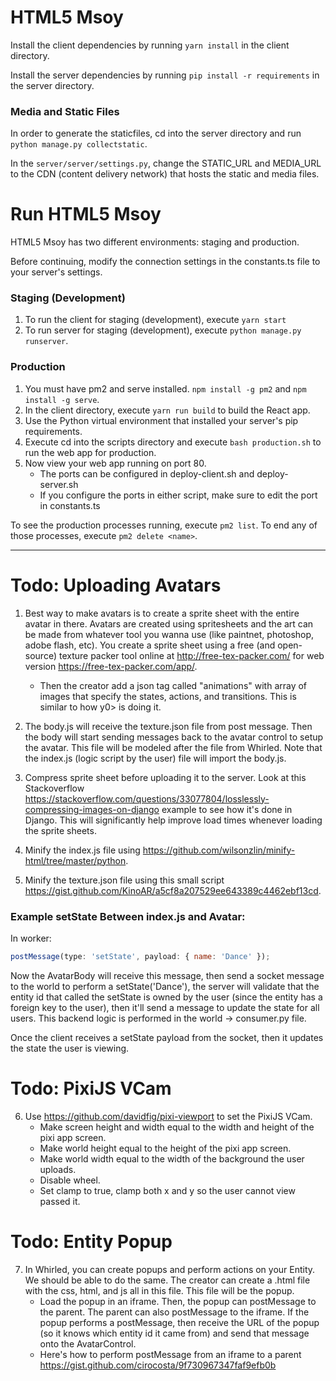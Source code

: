 # HTML5 Msoy
Install the client dependencies by running ```yarn install``` in the client directory.

Install the server dependencies by running ```pip install -r requirements``` in the server directory.

### Media and Static Files
In order to generate the staticfiles, cd into the server directory and run ```python manage.py collectstatic```.

In the ```server/server/settings.py```, change the STATIC_URL and MEDIA_URL to the CDN (content delivery network) that hosts the static and media files.
  
# Run HTML5 Msoy
HTML5 Msoy has two different environments: staging and production.

Before continuing, modify the connection settings in the constants.ts file to your server's settings.

### Staging (Development)
1. To run the client for staging (development), execute ```yarn start```
2. To run server for staging (development), execute ```python manage.py runserver```.

### Production
1. You must have pm2 and serve installed. ```npm install -g pm2``` and ```npm install -g serve```.  
2. In the client directory, execute ```yarn run build``` to build the React app.  
3. Use the Python virtual environment that installed your server's pip requirements.  
4. Execute cd into the scripts directory and execute ```bash production.sh``` to run the web app for production.  
5. Now view your web app running on port 80.
    - The ports can be configured in deploy-client.sh and deploy-server.sh
    - If you configure the ports in either script, make sure to edit the port in constants.ts

To see the production processes running, execute ```pm2 list```. To end any of those processes, execute ```pm2 delete <name>```.

----

# Todo: Uploading Avatars
1. Best way to make avatars is to create a sprite sheet with the entire avatar in there. Avatars are created using spritesheets and the art can be made from whatever tool you wanna use (like paintnet, photoshop, adobe flash, etc). You create a sprite sheet using a free (and open-source) texture packer tool online at http://free-tex-packer.com/ for web version https://free-tex-packer.com/app/.
    - Then the creator add a json tag called "animations" with array of images that specify the states, actions, and transitions. This is similar to how y0> is doing it.

2. The body.js will receive the texture.json file from post message. Then the body will start sending messages back to the avatar control to setup the avatar. This file will be modeled after the file from Whirled. Note that the index.js (logic script by the user) file will import the body.js.

3. Compress sprite sheet before uploading it to the server. Look at this Stackoverflow
https://stackoverflow.com/questions/33077804/losslessly-compressing-images-on-django example
to see how it's done in Django. This will significantly help improve load times whenever loading
the sprite sheets.

4. Minify the index.js file using https://github.com/wilsonzlin/minify-html/tree/master/python.

5. Minify the texture.json file using this small script https://gist.github.com/KinoAR/a5cf8a207529ee643389c4462ebf13cd.

### Example setState Between index.js and Avatar:
In worker:  
```js
postMessage(type: 'setState', payload: { name: 'Dance' });
```

Now the AvatarBody will receive this message, then send a socket message to the world to perform a setState('Dance'), the server will validate that the entity id that called the setState is owned by the user (since the entity has a foreign key to the user), then it'll send a message to update the state for all users. This backend logic is performed in the world -> consumer.py file.

Once the client receives a setState payload from the socket, then it updates the state the user is viewing.

# Todo: PixiJS VCam
6. Use https://github.com/davidfig/pixi-viewport to set the PixiJS VCam.
    - Make screen height and width equal to the width and height of the pixi app screen.
    - Make world height equal to the height of the pixi app screen.
    - Make world width equal to the width of the background the user uploads.
    - Disable wheel.
    - Set clamp to true, clamp both x and y so the user cannot view passed it.
    
# Todo: Entity Popup
7. In Whirled, you can create popups and perform actions on your Entity. We should be able to do the same. The creator can create a .html file with the css, html, and js all in this file. This file will be the popup.
    - Load the popup in an iframe. Then, the popup can postMessage to the parent. The parent can also postMessage to the iframe. If the popup performs a postMessage, then receive the URL of the popup (so it knows which entity id it came from) and send that message onto the AvatarControl.
    - Here's how to perform postMessage from an iframe to a parent https://gist.github.com/cirocosta/9f730967347faf9efb0b
